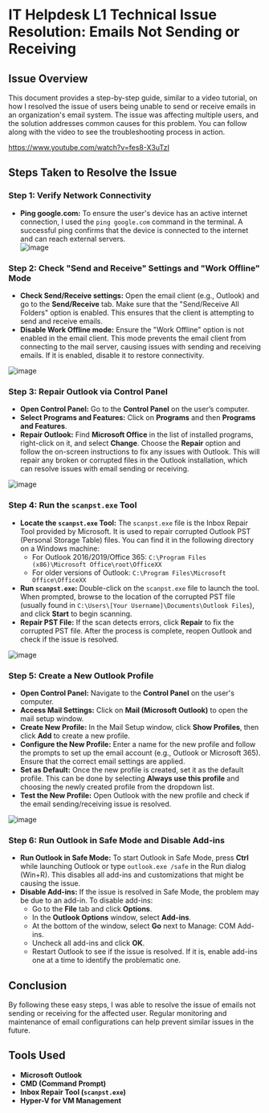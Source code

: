 # IT Helpdesk L1 Technical Issue Resolution: Emails Not Sending or Receiving

## Issue Overview
This document provides a step-by-step guide, similar to a video tutorial, on how I resolved the issue of users being unable to send or receive emails in an organization's email system. The issue was affecting multiple users, and the solution addresses common causes for this problem. You can follow along with the video to see the troubleshooting process in action.

https://www.youtube.com/watch?v=fes8-X3uTzI

## Steps Taken to Resolve the Issue

### Step 1: Verify Network Connectivity
- **Ping google.com:** To ensure the user's device has an active internet connection, I used the `ping google.com` command in the terminal. A successful ping confirms that the device is connected to the internet and can reach external servers.
<br> ![image](https://github.com/user-attachments/assets/47ba681e-2474-495c-be62-0f662fe096f8) <br>

### Step 2: Check "Send and Receive" Settings and "Work Offline" Mode
- **Check Send/Receive settings:** Open the email client (e.g., Outlook) and go to the **Send/Receive** tab. Make sure that the "Send/Receive All Folders" option is enabled. This ensures that the client is attempting to send and receive emails.
- **Disable Work Offline mode:** Ensure the "Work Offline" option is not enabled in the email client. This mode prevents the email client from connecting to the mail server, causing issues with sending and receiving emails. If it is enabled, disable it to restore connectivity.

![image](https://github.com/user-attachments/assets/64dcf7b2-ba26-44cf-98dd-8c9110df5e84)

### Step 3: Repair Outlook via Control Panel
- **Open Control Panel:** Go to the **Control Panel** on the user’s computer.
- **Select Programs and Features:** Click on **Programs** and then **Programs and Features**.
- **Repair Outlook:** Find **Microsoft Office** in the list of installed programs, right-click on it, and select **Change**. Choose the **Repair** option and follow the on-screen instructions to fix any issues with Outlook. This will repair any broken or corrupted files in the Outlook installation, which can resolve issues with email sending or receiving.

![image](https://github.com/user-attachments/assets/f9f2388e-657c-44a1-bc8c-33af40fb93bc)

### Step 4: Run the `scanpst.exe` Tool
- **Locate the `scanpst.exe` Tool:** The `scanpst.exe` file is the Inbox Repair Tool provided by Microsoft. It is used to repair corrupted Outlook PST (Personal Storage Table) files. You can find it in the following directory on a Windows machine:
  - For Outlook 2016/2019/Office 365: `C:\Program Files (x86)\Microsoft Office\root\OfficeXX`
  - For older versions of Outlook: `C:\Program Files\Microsoft Office\OfficeXX`
- **Run `scanpst.exe`:** Double-click on the `scanpst.exe` file to launch the tool. When prompted, browse to the location of the corrupted PST file (usually found in `C:\Users\[Your Username]\Documents\Outlook Files`), and click **Start** to begin scanning.
- **Repair PST File:** If the scan detects errors, click **Repair** to fix the corrupted PST file. After the process is complete, reopen Outlook and check if the issue is resolved.
   
![image](https://github.com/user-attachments/assets/7b5b8d9c-e9fb-453c-9ffe-48ae904a16e6)


### Step 5: Create a New Outlook Profile
- **Open Control Panel:** Navigate to the **Control Panel** on the user's computer.
- **Access Mail Settings:** Click on **Mail (Microsoft Outlook)** to open the mail setup window.
- **Create New Profile:** In the Mail Setup window, click **Show Profiles**, then click **Add** to create a new profile.
- **Configure the New Profile:** Enter a name for the new profile and follow the prompts to set up the email account (e.g., Outlook or Microsoft 365). Ensure that the correct email settings are applied.
- **Set as Default:** Once the new profile is created, set it as the default profile. This can be done by selecting **Always use this profile** and choosing the newly created profile from the dropdown list.
- **Test the New Profile:** Open Outlook with the new profile and check if the email sending/receiving issue is resolved.

![image](https://github.com/user-attachments/assets/151def21-ef5d-4664-9835-5fcf3740b77b)


### Step 6: Run Outlook in Safe Mode and Disable Add-ins
- **Run Outlook in Safe Mode:** To start Outlook in Safe Mode, press **Ctrl** while launching Outlook or type `outlook.exe /safe` in the Run dialog (Win+R). This disables all add-ins and customizations that might be causing the issue.
- **Disable Add-ins:** If the issue is resolved in Safe Mode, the problem may be due to an add-in. To disable add-ins:
  - Go to the **File** tab and click **Options**.
  - In the **Outlook Options** window, select **Add-ins**.
  - At the bottom of the window, select **Go** next to Manage: COM Add-ins.
  - Uncheck all add-ins and click **OK**.
  - Restart Outlook to see if the issue is resolved. If it is, enable add-ins one at a time to identify the problematic one.

## Conclusion
By following these easy steps, I was able to resolve the issue of emails not sending or receiving for the affected user. Regular monitoring and maintenance of email configurations can help prevent similar issues in the future.

## Tools Used
- **Microsoft Outlook**
- **CMD (Command Prompt)**
- **Inbox Repair Tool (`scanpst.exe`)**
- **Hyper-V for VM Management**
